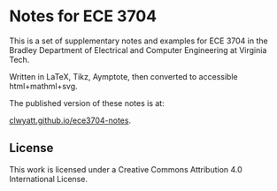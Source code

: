 # Notes for ECE 3704

This is a set of supplementary notes and examples for ECE 3704 in the Bradley Department of Electrical and Computer Engineering at Virginia Tech.

Written in LaTeX, Tikz, Aymptote, then converted to accessible html+mathml+svg.

The published version of these notes is at:

[clwyatt.github.io/ece3704-notes](https://clwyatt.github.io/ece3704-notes/).

## License

This work is licensed under a Creative Commons Attribution 4.0 International License.



